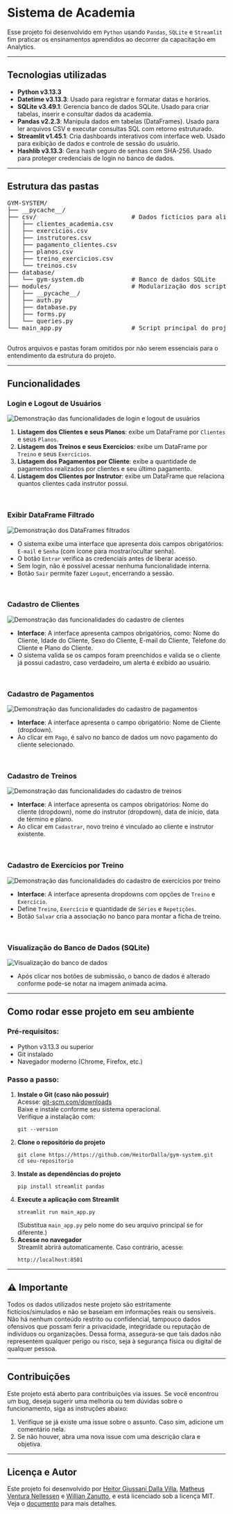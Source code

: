 <h1>Sistema de Academia</h1>

<p>Esse projeto foi desenvolvido em <code>Python</code> usando <code>Pandas</code>, <code>SQLite</code> e <code>Streamlit</code> fim praticar os ensinamentos aprendidos ao decorrer da capacitação em Analytics.</p>

<hr>

<h2>Tecnologias utilizadas</h2>
<ul>
    <li><strong>Python v3.13.3</strong></li>
    <li><strong>Datetime v3.13.3</strong>: Usado para registrar e formatar datas e horários.</li>
    <li><strong>SQLite v3.49.1</strong>: Gerencia banco de dados SQLite. Usado para criar tabelas, inserir e consultar dados da academia.</li>
    <li><strong>Pandas v2.2.3</strong>: Manipula dados em tabelas (DataFrames). Usado para ler arquivos CSV e executar consultas SQL com retorno estruturado.</li>
    <li><strong>Streamlit v1.45.1</strong>: Cria dashboards interativos com interface web. Usado para exibição de dados e controle de sessão do usuário.</li>
    <li><strong>Hashlib v3.13.3</strong>: Gera hash seguro de senhas com SHA-256. Usado para proteger credenciais de login no banco de dados.</li>
</ul>

<hr>

<h2>Estrutura das pastas</h2>

<pre>
GYM-SYSTEM/
├── __pycache__/
├── csv/                          # Dados fictícios para alimentar SQL
│   ├── clientes_academia.csv
│   ├── exercicios.csv
│   ├── instrutores.csv
│   ├── pagamento_clientes.csv
│   ├── planos.csv
│   ├── treino_exercicios.csv
│   └── treinos.csv
├── database/
│   └── gym-system.db             # Banco de dados SQLite
├── modules/                      # Modularização dos scripts do projeto
│   ├── __pycache__/
│   ├── auth.py
│   ├── database.py
│   ├── forms.py
│   └── queries.py
└── main_app.py                   # Script principal do projeto

</pre>

<p>Outros arquivos e pastas foram omitidos por não serem essenciais para o entendimento da estrutura do projeto.</p>

<hr>

<h2>Funcionalidades</h2>

<h3 id="login-logout">Login e Logout de Usuários</h3>
<img src="./img/demonstracao_login_e_logout.gif" alt="Demonstração das funcionalidades de login e logout de usuários" />
<ol>
  <li><strong>Listagem dos Clientes e seus Planos</strong>: exibe um DataFrame por <code>Clientes</code> e seus <code>Planos</code>.</li>
  <li><strong>Listagem dos Treinos e seus Exercícios</strong>: exibe um DataFrame por <code>Treino</code> e seus <code>Exercícios</code>.</li>
  <li><strong>Listagem dos Pagamentos por Cliente</strong>: exibe a quantidade de pagamentos realizados por clientes e seu último pagamento.</li>
  <li><strong>Listagem dos Clientes por Instrutor</strong>: exibe um DataFrame que relaciona quantos clientes cada instrutor possui.</li>
</ol>

<br>

<h3>Exibir DataFrame Filtrado</h3>
<img src="./img/demonstracao_filtros.gif" alt="Demonstração dos DataFrames filtrados" />
<ul>
  <li>O sistema exibe uma interface que apresenta dois campos obrigatórios: <code>E-mail</code> e <code>Senha</code> (com ícone para mostrar/ocultar senha).</li>
  <li>O botão <code>Entrar</code> verifica as credenciais antes de liberar acesso.</li>
  <li>Sem login, não é possível acessar nenhuma funcionalidade interna.</li>
  <li>Botão <code>Sair</code> permite fazer <code>Logout</code>, encerrando a sessão.</li>
</ul>



<br>

<h3>Cadastro de Clientes</h3>
<img src="./img/demonstracao_formulario_clientes.gif" alt="Demonstração das funcionalidades do cadastro de clientes"/>
<ul>
  <li><strong>Interface</strong>: A interface apresenta campos obrigatórios, como: Nome do Cliente, Idade do Cliente, Sexo do Cliente, E-mail do Cliente, Telefone do Cliente e Plano do Cliente.</li>
  <li>O sistema valida se os campos foram preenchidos e valida se o cliente já possui cadastro, caso verdadeiro, um alerta é exibido ao usuário.</li>
</ul>

<br>

<h3>Cadastro de Pagamentos</h3>
<img src="./img/demonstracao_formulario_pagamento.gif" alt="Demonstração das funcionalidades do cadastro de pagamentos" />
<ul>
  <li><strong>Interface</strong>: A interface apresenta o campo obrigatório: Nome de Cliente (dropdown).</li>
  <li>Ao clicar em <code>Pago</code>, é salvo no banco de dados um novo pagamento do cliente selecionado.</li>
</ul>

<br>

<h3>Cadastro de Treinos</h3>
<img src="./img/demonstracao_formulario_treino.gif" alt="Demonstração das funcionalidades do cadastro de treinos" />
<ul>
  <li><strong>Interface</strong>: A interface apresenta os campos obrigatórios: Nome do cliente (dropdown), nome do instrutor (dropdown), data de início, data de término e plano.</li>
  <li>Ao clicar em <code>Cadastrar</code>, novo treino é vinculado ao cliente e instrutor existente.</li>
</ul>

<br>

<h3>Cadastro de Exercícios por Treino</h3>
<img src="./img/demonstracao_formulario_exercicios_por_treino.gif" alt="Demonstração das funcionalidades do cadastro de exercícios por treino" />
<ul>
  <li><strong>Interface</strong>: A interface apresenta dropdowns com opções de <code>Treino</code> e <code>Exercício</code>.</li>
  <li>Define <code>Treino</code>, <code>Exercício</code> e quantidade de <code>Séries</code> e <code>Repetições</code>.</li>
  <li>Botão <code>Salvar</code> cria a associação no banco para montar a ficha de treino.</li>
</ul>

<br>

<h3>Visualização do Banco de Dados (SQLite)</h3>
<img src="./img/demosntracao_banco_de_dados.gif" alt="Visualização do banco de dados" />
<ul>
  <li>Após clicar nos botões de submissão, o banco de dados é alterado conforme pode-se notar na imagem animada acima.</li>
</ul>

<hr>

<h2>Como rodar esse projeto em seu ambiente</h2>

<h3>Pré-requisitos:</h3>
<ul>
  <li>Python v3.13.3 ou superior</li>
  <li>Git instalado</li>
  <li>Navegador moderno (Chrome, Firefox, etc.)</li>
</ul>

<h3>Passo a passo:</h3>
<ol>

  <li>
    <strong>Instale o Git (caso não possuir)</strong><br>
    Acesse: <a href="https://git-scm.com/downloads" target="_blank">git-scm.com/downloads</a><br>
    Baixe e instale conforme seu sistema operacional.<br>
    Verifique a instalação com:
    <pre><code>git --version</code></pre>
  </li>

  <li>
    <strong>Clone o repositório do projeto</strong>
    <pre><code>git clone https://https://github.com/HeitorDalla/gym-system.git
cd seu-repositorio</code></pre>
  </li>

  <li>
    <strong>Instale as dependências do projeto</strong><br>
    <pre><code>pip install streamlit pandas</code></pre>
  </li>

  <li>
    <strong>Execute a aplicação com Streamlit</strong>
    <pre><code>streamlit run main_app.py</code></pre>
    (Substitua <code>main_app.py</code> pelo nome do seu arquivo principal se for diferente.)
  </li>

  <li>
    <strong>Acesse no navegador</strong><br>
    Streamlit abrirá automaticamente. Caso contrário, acesse:
    <pre><code>http://localhost:8501</code></pre>
  </li>

</ol>

<hr>

<h2>⚠️ Importante</h2>

<p>Todos os dados utilizados neste projeto são estritamente fictícios/simulados e não se baseiam em informações reais ou sensíveis. Não há nenhum conteúdo restrito ou confidencial, tampouco dados ofensivos que possam ferir a privacidade, integridade ou reputação de indivíduos ou organizações. Dessa forma, assegura-se que tais dados não representem qualquer perigo ou risco, seja à segurança física ou digital de qualquer pessoa.</p>

<hr>

<h2>Contribuições</h2>
<p>Este projeto está aberto para contribuições via issues. Se você encontrou um bug, deseja sugerir uma melhoria ou tem dúvidas sobre o funcionamento, siga as instruções abaixo:</p>
<ol>
    <li>Verifique se já existe uma issue sobre o assunto. Caso sim, adicione um comentário nela.</li>
    <li>Se não houver, abra uma nova issue com uma descrição clara e objetiva.</li>
</ol>

<hr>

<h2>Licença e Autor</h2>
<p>Este projeto foi desenvolvido por <a href="https://github.com/HeitorDalla">Heitor Giussani Dalla Villa</a>, <a href="https://github.com/MatheusVenturaNellessen">Matheus Ventura Nellessen</a> e <a href="https://github.com/WillZanutto">Willian Zanutto</a>, e está licenciado sob a licença MIT. Veja o <a href="./LICENSE">documento</a> para mais detalhes.</p>
